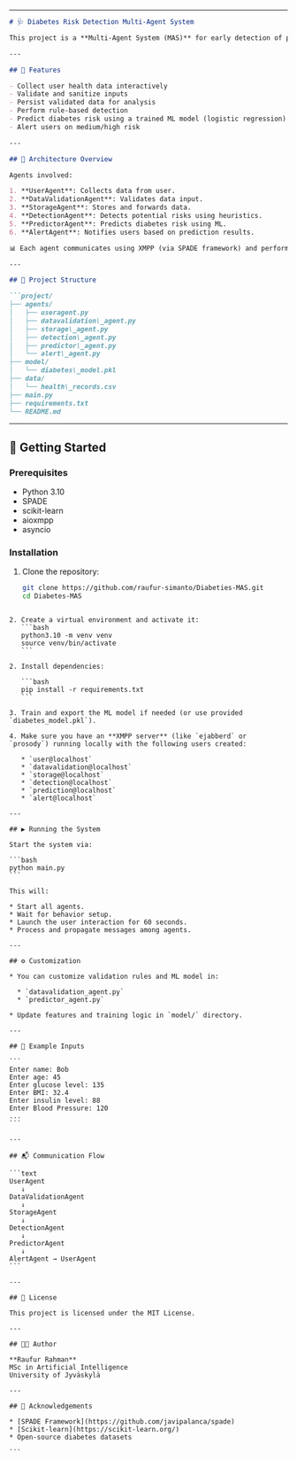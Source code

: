 
---

```markdown
# 🩺 Diabetes Risk Detection Multi-Agent System

This project is a **Multi-Agent System (MAS)** for early detection of potential diabetes risks using XMPP-based communication between autonomous agents. Built using the **SPADE framework**, the system simulates a cooperative environment where each agent plays a specific role in collecting, validating, storing, analyzing, and alerting based on user health data.

---

## 📌 Features

- Collect user health data interactively
- Validate and sanitize inputs
- Persist validated data for analysis
- Perform rule-based detection
- Predict diabetes risk using a trained ML model (logistic regression)
- Alert users on medium/high risk

---

## 🧠 Architecture Overview

Agents involved:

1. **UserAgent**: Collects data from user.
2. **DataValidationAgent**: Validates data input.
3. **StorageAgent**: Stores and forwards data.
4. **DetectionAgent**: Detects potential risks using heuristics.
5. **PredictorAgent**: Predicts diabetes risk using ML.
6. **AlertAgent**: Notifies users based on prediction results.

📊 Each agent communicates using XMPP (via SPADE framework) and performs an asynchronous, message-driven workflow.

---

## 📁 Project Structure

```project/
├── agents/
│   ├── useragent.py
│   ├── datavalidation\_agent.py
│   ├── storage\_agent.py
│   ├── detection\_agent.py
│   ├── predictor\_agent.py
│   └── alert\_agent.py
├── model/
│   └── diabetes\_model.pkl
├── data/
│   └── health\_records.csv
├── main.py
├── requirements.txt
└── README.md

````

---

## 🚀 Getting Started

### Prerequisites

- Python 3.10
- SPADE
- scikit-learn
- aioxmpp
- asyncio

### Installation

1. Clone the repository:
   ```bash
   git clone https://github.com/raufur-simanto/Diabeties-MAS.git
   cd Diabetes-MAS
````

2. Create a virtual environment and activate it:
   ```bash
   python3.10 -m venv venv
   source venv/bin/activate
   ```

2. Install dependencies:

   ```bash
   pip install -r requirements.txt
   ```

3. Train and export the ML model if needed (or use provided `diabetes_model.pkl`).

4. Make sure you have an **XMPP server** (like `ejabberd` or `prosody`) running locally with the following users created:

   * `user@localhost`
   * `datavalidation@localhost`
   * `storage@localhost`
   * `detection@localhost`
   * `prediction@localhost`
   * `alert@localhost`

---

## ▶️ Running the System

Start the system via:

```bash
python main.py
```

This will:

* Start all agents.
* Wait for behavior setup.
* Launch the user interaction for 60 seconds.
* Process and propagate messages among agents.

---

## ⚙️ Customization

* You can customize validation rules and ML model in:

  * `datavalidation_agent.py`
  * `predictor_agent.py`

* Update features and training logic in `model/` directory.

---

## 📌 Example Inputs

```
Enter name: Bob
Enter age: 45
Enter glucose level: 135
Enter BMI: 32.4
Enter insulin level: 88
Enter Blood Pressure: 120
...
```

---

## 📬 Communication Flow

```text
UserAgent
   ↓
DataValidationAgent
   ↓
StorageAgent
   ↓
DetectionAgent
   ↓
PredictorAgent
   ↓
AlertAgent → UserAgent
```

---

## 📜 License

This project is licensed under the MIT License.

---

## 👨‍💻 Author

**Raufur Rahman**
MSc in Artificial Intelligence
University of Jyväskylä

---

## 🤝 Acknowledgements

* [SPADE Framework](https://github.com/javipalanca/spade)
* [Scikit-learn](https://scikit-learn.org/)
* Open-source diabetes datasets

```
